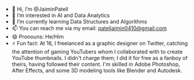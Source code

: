 - 👋 Hi, I’m @JaiminPatell
- 👀 I’m interested in AI and Data Analytics
- 🌱 I’m currently learning Data Structures and Algorithms
- 📫 You can reach me via my email: pateljaimin0410@gmail.com
- 😄 Pronouns: He/Him
- ⚡ Fun fact: At 16, I freelanced as a graphic designer on Twitter, catching the attention of gaming YouTubers whom I collaborated with to create YouTube thumbnails. I didn't charge them; I did it for free as a fanboy of theirs, having followed their content. I'm skilled in Adobe Photoshop, After Effects, and some 3D modeling tools like Blender and Autodesk.
<!---
JaiminPatell/JaiminPatell is a ✨ special ✨ repository because its `README.md` (this file) appears on your GitHub profile.
You can click the Preview link to take a look at your changes.
--->
